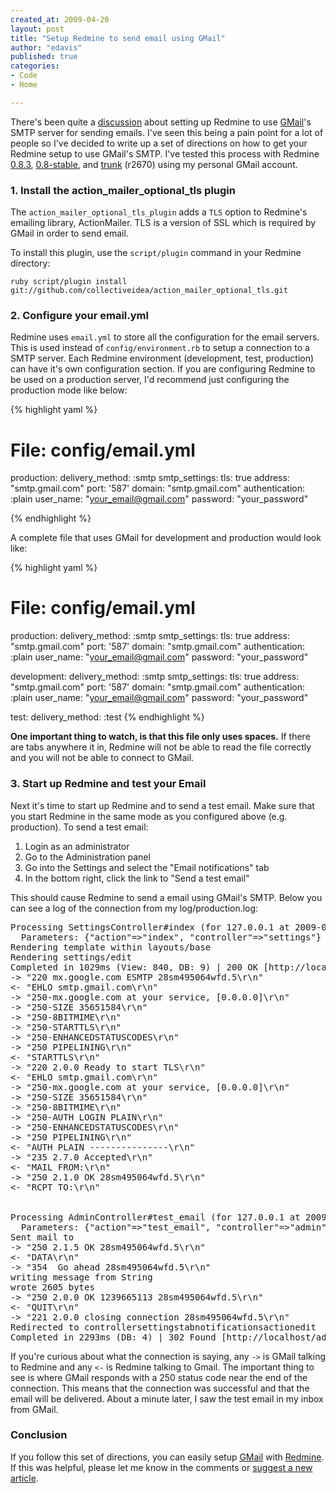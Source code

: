 ```yaml
---
created_at: 2009-04-20
layout: post
title: "Setup Redmine to send email using GMail"
author: "edavis"
published: true
categories:
- Code
- Home

---
```


 
There's been quite a [discussion][thread] about setting up Redmine to use [GMail][gmail]'s SMTP server for sending emails.  I've seen this being a pain point for a lot of people so I've decided to write up a set of directions on how to get your Redmine setup to use GMail's SMTP.  I've tested this process with Redmine [0.8.3][download], [0.8-stable][], and [trunk][] (r2670) using my personal GMail account.

### 1. Install the action\_mailer\_optional\_tls plugin

The `action_mailer_optional_tls_plugin` adds a `TLS` option to Redmine's emailing library, ActionMailer.  TLS is a version of SSL which is required by GMail in order to send email.

To install this plugin, use the `script/plugin` command in your Redmine directory:

    ruby script/plugin install git://github.com/collectiveidea/action_mailer_optional_tls.git


### 2. Configure your email.yml

Redmine uses `email.yml` to store all the configuration for the email servers.  This is used instead of `config/environment.rb` to setup a connection to a SMTP server.  Each Redmine environment (development, test, production) can have it's own configuration section.  If you are configuring Redmine to be used on a production server, I'd recommend just configuring the production mode like below:

{% highlight yaml %}
# File: config/email.yml
production:
  delivery_method: :smtp
  smtp_settings:
    tls: true
    address: "smtp.gmail.com"
    port: '587'
    domain: "smtp.gmail.com"
    authentication: :plain
    user_name: "your_email@gmail.com"
    password: "your_password"

{% endhighlight %}

A complete file that uses GMail for development and production would look like:

{% highlight yaml %}
# File: config/email.yml
production:
  delivery_method: :smtp
  smtp_settings:
    tls: true
    address: "smtp.gmail.com"
    port: '587'
    domain: "smtp.gmail.com"
    authentication: :plain
    user_name: "your_email@gmail.com"
    password: "your_password"

development:
  delivery_method: :smtp
  smtp_settings:
    tls: true
    address: "smtp.gmail.com"
    port: '587'
    domain: "smtp.gmail.com"
    authentication: :plain
    user_name: "your_email@gmail.com"
    password: "your_password"

test:
  delivery_method: :test
{% endhighlight %}

**One important thing to watch, is that this file only uses spaces.**  If there are tabs anywhere it in, Redmine will not be able to read the file correctly and you will not be able to connect to GMail.

### 3. Start up Redmine and test your Email

Next it's time to start up Redmine and to send a test email.  Make sure that you start Redmine in the same mode as you configured above (e.g. production).  To send a test email:

1. Login as an administrator
2. Go to the Administration panel
3. Go into the Settings and select the "Email notifications" tab
4. In the bottom right, click the link to "Send a test email"

This should cause Redmine to send a email using GMail's SMTP.  Below you can see a log of the connection from my log/production.log:

<pre>
Processing SettingsController#index (for 127.0.0.1 at 2009-04-13 16:24:50) [GET]
  Parameters: {"action"=>"index", "controller"=>"settings"}
Rendering template within layouts/base
Rendering settings/edit
Completed in 1029ms (View: 840, DB: 9) | 200 OK [http://localhost/settings]
-> "220 mx.google.com ESMTP 28sm495064wfd.5\r\n"
<- "EHLO smtp.gmail.com\r\n"
-> "250-mx.google.com at your service, [0.0.0.0]\r\n"
-> "250-SIZE 35651584\r\n"
-> "250-8BITMIME\r\n"
-> "250-STARTTLS\r\n"
-> "250-ENHANCEDSTATUSCODES\r\n"
-> "250 PIPELINING\r\n"
<- "STARTTLS\r\n"
-> "220 2.0.0 Ready to start TLS\r\n"
<- "EHLO smtp.gmail.com\r\n"
-> "250-mx.google.com at your service, [0.0.0.0]\r\n"
-> "250-SIZE 35651584\r\n"
-> "250-8BITMIME\r\n"
-> "250-AUTH LOGIN PLAIN\r\n"
-> "250-ENHANCEDSTATUSCODES\r\n"
-> "250 PIPELINING\r\n"
<- "AUTH PLAIN ---------------\r\n"
-> "235 2.7.0 Accepted\r\n"
<- "MAIL FROM:<me@littlestreamsoftware.com>\r\n"
-> "250 2.1.0 OK 28sm495064wfd.5\r\n"
<- "RCPT TO:<me@littlestreamsoftware.com>\r\n"


Processing AdminController#test_email (for 127.0.0.1 at 2009-04-13 16:25:11) [GET]
  Parameters: {"action"=>"test_email", "controller"=>"admin"}
Sent mail to 
-> "250 2.1.5 OK 28sm495064wfd.5\r\n"
<- "DATA\r\n"
-> "354  Go ahead 28sm495064wfd.5\r\n"
writing message from String
wrote 2605 bytes
-> "250 2.0.0 OK 1239665113 28sm495064wfd.5\r\n"
<- "QUIT\r\n"
-> "221 2.0.0 closing connection 28sm495064wfd.5\r\n"
Redirected to controllersettingstabnotificationsactionedit
Completed in 2293ms (DB: 4) | 302 Found [http://localhost/admin/test_email]
</pre>

If you're curious about what the connection is saying, any `->` is GMail talking to Redmine and any `<-` is Redmine talking to Gmail.  The important thing to see is where GMail responds with a 250 status code near the end of the connection.  This means that the connection was successful and that the email will be delivered.  About a minute later, I saw the test email in my inbox from GMail.

### Conclusion

If you follow this set of directions, you can easily setup [GMail][gmail] with [Redmine][redmine].  If this was helpful, please let me know in the comments or [suggest a new article][feedback].


[thread]: http://www.redmine.org/boards/2/topics/3399
[feedback]: https://projects.littlestreamsoftware.com/projects/redmine-blog/issues
[redmine]: http://www.redmine.org
[gmail]: http://mail.google.com
[download]: http://www.redmine.org/wiki/redmine/Download
[trunk]: http://www.redmine.org/projects/redmine/repository/browse/trunk
[0.8-stable]: http://www.redmine.org/projects/redmine/repository/browse/branches/0.8-stable

